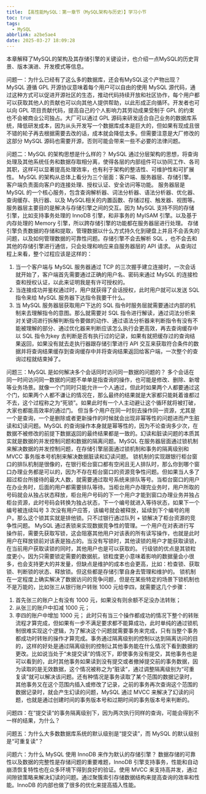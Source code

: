 ```yaml
---
title: 【高性能MySQL：第一章节（MySQL架构与历史）】学习小节
toc: true
tags:
  - MySQL
abbrlink: a2be5ae4
date: 2025-03-27 18:09:28
---
```


本章解释了MySQL的架构及其存储引擎的关键设计，也介绍一点MySQL的历史背景、版本演进、开发模式等信息。

<!--more-->

问题一：为什么已经有了这么多的数据库，还会有MySQL这个产物出现？
MySQL 遵循 GPL 开源协议意味着每个用户可以自由的使用 MySQL 源代码，通过这种方式可以促进开源社区的生态，推动代码持续开放和社区协作，每个用户都可以获取其他人的贡献也可以向其他人提供帮助，以此形成正向循环。开发者也可以向 GPL 项目贡献代码，提高自己的个人影响力其劳动成果受制于 GPL 的约束也不会被商业公司独占。大厂可以通过 GPL 源码来研发适合自己业务的数据库系统，降低研发成本，因为从头开发写一个数据库成本是巨大的，但如果有现成且很不错的轮子再去根据需要去改的话，成本就会降低太多。但需要注意是大厂修改的这部分 MySQL 源码也需要开源，否则可能会带来一些不必要的法律问题。

问题二：MySQL 的架构思想是什么样的？
MySQL 通过分层架构的思想，将查询处理及其他系统任务和数据存取相分离，使得各层的内部组件可以协同工作、各司其职，这样可以显著提高处理效率，也有利于架构的整洁性、可维护性和可扩展性。
MySQL 的架构从总体上看分为三个层面：客户端、服务器层、存储引擎。
客户端负责面向客户的连接处理、授权认证、安全访问等功能。
服务器层是 MySQL 的一个核心服务，包含查询解析器、词法分析器、语法分析器、优化器、查询缓存、执行器、以及 MySQL相关的内置函数、存储过程、触发器、视图等。服务器层主要目的是解决与存储引擎之间的交互。因为 MySQL 支持不同的存储引擎，比如支持事务处理的 InnoDB 引擎，和非事务的 MyISAM 引擎。以及基于内存处理的 Memory 引擎，所以跨存储引擎的功能都在服务器层进行处理。
存储引擎负责数据的存储和提取，管理数据以什么方式持久化到硬盘上并且不会丢失的问题，以及如何管理数据的可靠性问题。存储引擎不会去解析 SQL ，也不会去和其他的存储引擎进行通信，只会处理和响应来自服务器层的 API 请求。
从查询过程上来看，整个过程应该是这样的：
1. 当一个客户端与 MySQL 服务器通过 TCP 的三次握手建立连接时，一次会话就开始了，客户端首先需要通过正确的用户名、密码来通过 MySQL 的连接检查和授权认证，以此来证明我是有许可授权的。
2. 当连接成功并鉴权通过时，用户就获得了会话授权，此时用户就可以发送 SQL 指令来给 MySQL 服务器下达指令我要干什么。
3. 当 MySQL 服务器层获取用户下达的 SQL 指令时服务层就需要通过内部的机制来去理解指令的意图。那么就需要对 SQL 指令进行解读，通过词法分析来对关键词进行拆解判断指令要做的动作、通过语法分析器来判断指令有没有不能被理解的部分、通过优化器来判断应该怎么执行会更高效，再去查询缓存中以 SQL 指令为key 去判断是否有执行过的记录，如果有就把缓存过的查询结果返回，如果没有就去走执行器跟存储引擎进行 API 交互来获取符合条件的数据并将查询结果缓存到查询缓存中并将查询结果返回给客户端，一次整个的查询过程就结束掉了。

问题三：MySQL 是如何解决多个会话同时访问同一数据的问题的？
多个会话在同一时间访问同一数据的问题不单单是指查询的操作，也可能是修改、删除、新增等业务场景。就像一个门同时只能允许一个人通过，但此时如果两个人都要通过这个门，如果两个人都不谦让的情况在，那么最终的结果就是大家都只能耗着谁都过不去，这个过程称之为“死锁”。如果此时有一个人主动避让这个循环就将被打破，大家也都能高效率的通过门。
但当多个用户在同一时刻去操作同一资源，尤其是一个是查询，一个是删除或者更新操作的时候就会出现非幂等性的问题进而产生脏读和幻读问题。MySQL 的查询操作本身就是幂等性的，因为不论查询多少次，在数据不被修改的前提下数据返回的最终结果都是一致的。幻读和脏读问题的本质其实就是数据的并发控制问题和数据的隔离问题。MySQL 在服务器层面通过锁机制来解决数据的并发控制问题，在存储引擎层面通过锁机制和事务的隔离级别和 MVCC 事务版本号机制来解决数据脏读和幻读问题。
锁机制的实现跟银行柜台窗口的排队机制是很像的，在银行柜台窗口都有空闲且无人排队时，那么你到哪个窗口办理业务都是可以的，因为不存在柜台窗口的资源竞争性问题。但如果当人多了超过柜台所接待的最大人数，就需要通过取号系统来排队等号。当柜台窗口的用户在办业务时，后面的用户都需要排队等待。当柜台用户办理完业务时，用户所取的号码就会从独占状态释放，柜台用户号码的下一个用户才能到窗口办理业务并独占柜台资源，此时号码会转换为独占状态，下一个编号就进入等待状态，如果下一个编号被连续叫号 3 次没有用户应答，该编号就会被释放，延续到下个编号的用户。那么这个锁其实就是排他锁。只不过银行通过队列 + 锁解决了柜台资源的竞争性问题。
MySQL 通过表锁来实现数据竞争性的管理。一个用户在对表进行写操作前，需要先获取写锁，这会阻塞其他用户对该表的所有读写操作，也就是此时用户在释放锁前对该表是独占的。当没有写锁时，其他读锁的用户才能获取读锁，在当前用户获取读锁的同时，其他用户也是可以获取的。
行级锁的优点是其锁粒度更小，因为只需要锁定需要的数据航，锁粒度更小意味着影响的数据量会小很多，也会支持更大的并发量，但缺点是维护的成本也会更高，比如：检查锁、获取锁、判断锁的状态、释放锁。但这些都是存储引擎自身去管理和维护的。
锁机制在一定程度上确实解决了数据访问的竞争问题，但是在某些特定的场景下锁机制也不是万能的，比如张三从银行账户转账 1000 元给李四，就需要这几个步骤：
1. 首先张三的账户上有没有 1000 元，如果没有则余额不足没办法转账；
2. 从张三的账户中扣减 1000 元；
3. 李四的账户中增加 1000 元；
此时只有当三个操作都成功的情况下整个的转账流程才算完成，但如果有一步不满足要求都不能算成功，此时单纯的通过锁机制很难实现这个逻辑，为了解决这个问题就需要事务来完成，只有当整个事务都成功时转账的操作才算完成。事务通过隔离级别的控制以达到隔离访问的目的，这样的好处是通过隔离级别的控制让其他事务能在什么情况下看到数据的更改。比如说当处于“未提交读”的情况下，即使事务没有提交，其他事务也是可以看到的，此时其他事务如果读到没有提交或者撤掉提交前的事务数据，因为读取的是无效数据，这个情况被称之为“脏读”，通过调整隔离级别为“可重复读”就可以解决该问题。还有种情况是事务读取了某个范围的数据记录时，其他事务又在这个范围内插入或修改了记录，之前的事务再次查询这个范围的数据记录时，就会产生幻读的问题，MySQL 通过 MVCC 来解决了幻读的问题，也就是通过创建时间的事务版本号和过期时间的事务版本号来判断的。

问题四：在“提交读“的事务隔离级别下，因为两次执行同样的查询，可能会得到不一样的结果，为什么？

问题五：为什么大多数数据库系统的默认级别是“提交读”，而 MySQL 的默认级别是“可重复读”？

问题六：为什么 MySQL 使用 InnoDB 来作为默认的存储引擎？
数据存储的可靠性以及数据的完整性是存储问题的重要难题，InnoDB 引擎支持事务，性能和自动崩溃恢复特性也在众多环境下得到良好的验证。使用 MVCC 来支持高并发，通过间隙锁策略来解决幻读的问题。通过聚簇索引存储数据结构来提高查询的效率和性能。InnoDB 的内部也做了很多的优化来提高插入性能。